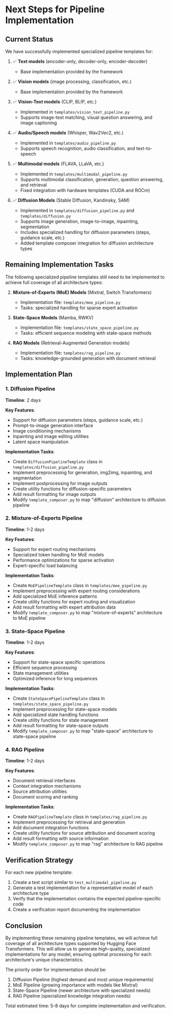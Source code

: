 # Next Steps for Pipeline Implementation

## Current Status

We have successfully implemented specialized pipeline templates for:

1. ✅ **Text models** (encoder-only, decoder-only, encoder-decoder)
   - Base implementation provided by the framework

2. ✅ **Vision models** (image processing, classification, etc.)
   - Base implementation provided by the framework

3. ✅ **Vision-Text models** (CLIP, BLIP, etc.)
   - Implemented in `templates/vision_text_pipeline.py`
   - Supports image-text matching, visual question answering, and image captioning

4. ✅ **Audio/Speech models** (Whisper, Wav2Vec2, etc.)
   - Implemented in `templates/audio_pipeline.py`
   - Supports speech recognition, audio classification, and text-to-speech

5. ✅ **Multimodal models** (FLAVA, LLaVA, etc.)
   - Implemented in `templates/multimodal_pipeline.py`
   - Supports multimodal classification, generation, question answering, and retrieval
   - Fixed integration with hardware templates (CUDA and ROCm)

6. ✅ **Diffusion Models** (Stable Diffusion, Kandinsky, SAM)
   - Implemented in `templates/diffusion_pipeline.py` and `templates/diffusion.py`
   - Supports image generation, image-to-image, inpainting, segmentation
   - Includes specialized handling for diffusion parameters (steps, guidance scale, etc.)
   - Added template composer integration for diffusion architecture types

## Remaining Implementation Tasks

The following specialized pipeline templates still need to be implemented to achieve full coverage of all architecture types:

2. **Mixture-of-Experts (MoE) Models** (Mixtral, Switch Transformers)
   - Implementation file: `templates/moe_pipeline.py`
   - Tasks: specialized handling for sparse expert activation

3. **State-Space Models** (Mamba, RWKV)
   - Implementation file: `templates/state_space_pipeline.py`
   - Tasks: efficient sequence modeling with state-space methods

4. **RAG Models** (Retrieval-Augmented Generation models)
   - Implementation file: `templates/rag_pipeline.py`
   - Tasks: knowledge-grounded generation with document retrieval

## Implementation Plan

### 1. Diffusion Pipeline

**Timeline**: 2 days

**Key Features**:
- Support for diffusion parameters (steps, guidance scale, etc.)
- Prompt-to-image generation interface
- Image conditioning mechanisms
- Inpainting and image editing utilities
- Latent space manipulation

**Implementation Tasks**:
- Create `DiffusionPipelineTemplate` class in `templates/diffusion_pipeline.py`
- Implement preprocessing for generation, img2img, inpainting, and segmentation
- Implement postprocessing for image outputs
- Create utility functions for diffusion-specific parameters
- Add result formatting for image outputs
- Modify `template_composer.py` to map "diffusion" architecture to diffusion pipeline

### 2. Mixture-of-Experts Pipeline

**Timeline**: 1-2 days

**Key Features**:
- Support for expert routing mechanisms
- Specialized token handling for MoE models
- Performance optimizations for sparse activation
- Expert-specific load balancing

**Implementation Tasks**:
- Create `MoEPipelineTemplate` class in `templates/moe_pipeline.py`
- Implement preprocessing with expert routing considerations
- Add specialized MoE inference patterns
- Create utility functions for expert routing and visualization
- Add result formatting with expert attribution data
- Modify `template_composer.py` to map "mixture-of-experts" architecture to MoE pipeline

### 3. State-Space Pipeline

**Timeline**: 1-2 days

**Key Features**:
- Support for state-space specific operations
- Efficient sequence processing
- State management utilities
- Optimized inference for long sequences

**Implementation Tasks**:
- Create `StateSpacePipelineTemplate` class in `templates/state_space_pipeline.py`
- Implement preprocessing for state-space models
- Add specialized state handling functions
- Create utility functions for state management
- Add result formatting for state-space outputs
- Modify `template_composer.py` to map "state-space" architecture to state-space pipeline

### 4. RAG Pipeline

**Timeline**: 1-2 days

**Key Features**:
- Document retrieval interfaces
- Context integration mechanisms
- Source attribution utilities
- Document scoring and ranking

**Implementation Tasks**:
- Create `RAGPipelineTemplate` class in `templates/rag_pipeline.py`
- Implement preprocessing for retrieval and generation
- Add document integration functions
- Create utility functions for source attribution and document scoring
- Add result formatting with source information
- Modify `template_composer.py` to map "rag" architecture to RAG pipeline

## Verification Strategy

For each new pipeline template:

1. Create a test script similar to `test_multimodal_pipeline.py`
2. Generate a test implementation for a representative model of each architecture type
3. Verify that the implementation contains the expected pipeline-specific code
4. Create a verification report documenting the implementation

## Conclusion

By implementing these remaining pipeline templates, we will achieve full coverage of all architecture types supported by Hugging Face Transformers. This will allow us to generate high-quality, specialized implementations for any model, ensuring optimal processing for each architecture's unique characteristics.

The priority order for implementation should be:
1. Diffusion Pipeline (highest demand and most unique requirements)
2. MoE Pipeline (growing importance with models like Mixtral)
3. State-Space Pipeline (newer architecture with specialized needs)
4. RAG Pipeline (specialized knowledge integration needs)

Total estimated time: 5-8 days for complete implementation and verification.